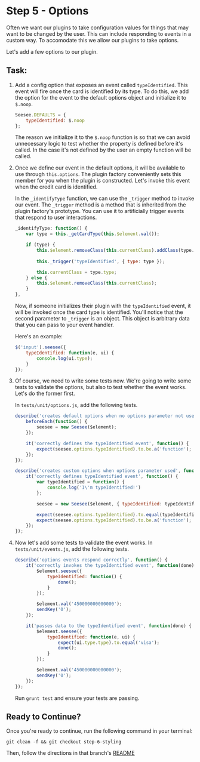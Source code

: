 # Step 5 - Options

Often we want our plugins to take configuration values for things that may want to be changed by the user. This can include responding to events in a custom way. To accomodate this we allow our plugins to take options. 

Let's add a few options to our plugin. 

## Task:

1. Add a config option that exposes an event called `typeIdentified`. This event will fire once the card is identified by its type. To do this, we add the option for the event to the default options object and initialize it to `$.noop`. 

    ```js
    Seesee.DEFAULTS = {
        typeIdentified: $.noop
    };
    ```
    
    The reason we initialize it to the `$.noop` function is so that we can avoid unnecessary logic to test whether the property is defined before it's called. In the case it's not defined by the user an empty function will be called.
    
1. Once we define our event in the default options, it will be available to use through `this.options`. The plugin factory conveniently sets this member for you when the plugin is constructed. Let's invoke this event when the credit card is identified.

    In the `_identifyType` function, we can use the `_trigger` method to invoke our event. The `_trigger` method is a method that is inherited from the plugin factory's prototype. You can use it to artificially trigger events that respond to user interactions.

    ```js
    _identifyType: function() {
        var type = this._getCardType(this.$element.val());

        if (type) {
            this.$element.removeClass(this.currentClass).addClass(type.type);
            
            this._trigger('typeIdentified', { type: type });

            this.currentClass = type.type;
        } else {
            this.$element.removeClass(this.currentClass);
        }
    },
    ```

    Now, if someone initializes their plugin with the `typeIdentified` event, it will be invoked once the card type is identified. You'll notice that the second parameter to `_trigger` is an object. This object is arbitrary data that you can pass to your event handler. 
    
    Here's an example:
    
    ```js
    $('input').seesee({
        typeIdentified: function(e, ui) {
            console.log(ui.type);
        }
    });
    ```
    
1. Of course, we need to write some tests now. We're going to write some tests to validate the options, but also to test whether the event works. Let's do the former first.

    In `tests/unit/options.js`, add the following tests.

    ```js
    describe('creates default options when no options parameter not used', function() {
        beforeEach(function() {
            seesee = new Seesee($element);
        });

        it('correctly defines the typeIdentified event', function() {
            expect(seesee.options.typeIdentified).to.be.a('function');
        });
    });

    describe('creates custom options when options parameter used', function() {
        it('correctly defines typeIdentified event', function() {
            var typeIdentified = function() {
                console.log('I\'m typeIdentified!')
            };

            seesee = new Seesee($element, { typeIdentified: typeIdentified });

            expect(seesee.options.typeIdentified).to.equal(typeIdentified);
            expect(seesee.options.typeIdentified).to.be.a('function');
        });
    });
    ```
    
1. Now let's add some tests to validate the event works. In `tests/unit/events.js`, add the following tests.

    ```js
    describe('options events respond correctly', function() {
        it('correctly invokes the typeIdentified event', function(done) {
            $element.seesee({
                typeIdentified: function() {
                    done();
                }
            });

            $element.val('450000000000000');
            sendKey('0');
        });

        it('passes data to the typeIdentified event', function(done) {
            $element.seesee({
                typeIdentified: function(e, ui) {
                    expect(ui.type.type).to.equal('visa');
                    done();
                }
            });

            $element.val('450000000000000');
            sendKey('0');
        });
    });
    ```
    
    Run `grunt test` and ensure your tests are passing.

## Ready to Continue?

Once you're ready to continue, run the following command in your terminal:

```cli
git clean -f && git checkout step-6-styling
```

Then, follow the directions in that branch's [README](https://github.com/mobify/workshops--building-a-plugin/blob/step-6-styling/README.md)
